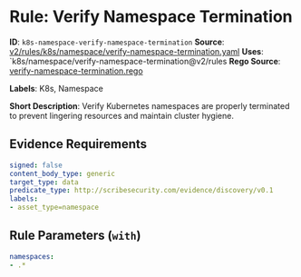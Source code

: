 # Rule: Verify Namespace Termination

**ID**: `k8s-namespace-verify-namespace-termination`
**Source**: [v2/rules/k8s/namespace/verify-namespace-termination.yaml](https://github.com/scribe-public/sample-policies/v2/rules/k8s/namespace/verify-namespace-termination.yaml)
**Uses**: `k8s/namespace/verify-namespace-termination@v2/rules
**Rego Source**: [verify-namespace-termination.rego](https://github.com/scribe-public/sample-policies/v2/rules/k8s/namespace/verify-namespace-termination.rego)

**Labels**: K8s, Namespace

**Short Description**: Verify Kubernetes namespaces are properly terminated to prevent lingering resources and maintain cluster hygiene.

## Evidence Requirements

```yaml
signed: false
content_body_type: generic
target_type: data
predicate_type: http://scribesecurity.com/evidence/discovery/v0.1
labels:
- asset_type=namespace
```
## Rule Parameters (`with`)

```yaml
namespaces:
- .*
```
